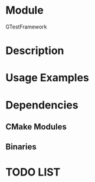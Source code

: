 # Module

GTestFramework


# Description





# Usage Examples



# Dependencies


## CMake Modules


## Binaries



# TODO LIST

